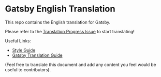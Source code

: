 
# Gatsby English Translation

This repo contains the English translation for Gatsby.

Please refer to the [Translation Progress Issue](https://github.com/gatsbyjs/gatsby-en/issues/1) to start translating!

Useful Links:

* [Style Guide](/style-guide.md)
* [Gatsby Translation Guide](https://www.gatsbyjs.org/contributing/gatsby-docs-translation-guide/)

(Feel free to translate this document and add any content you feel would be useful to contributors).
  